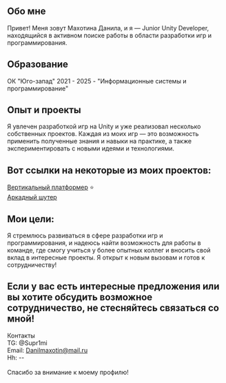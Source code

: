 ## Обо мне
Привет! Меня зовут Махотина Данила, и я — Junior Unity Developer, находящийся в активном поиске работы в области разработки игр и программирования.<br>

## Образование
ОК "Юго-запад" 2021 - 2025 - "Информационные системы и программирование" <br>

## Опыт и проекты
Я увлечен разработкой игр на Unity и уже реализовал несколько собственных проектов. Каждая из моих игр — это возможность применить полученные знания и навыки на практике, а также экспериментировать с новыми идеями и технологиями.<br>

## Вот ссылки на некоторые из моих проектов:
[Вертикальный платформер](https://github.com/DanilaMahotin/Platformer.git) ⭐ <br>
[Аркадный шутер](https://github.com/DanilaMahotin/Zombie.git)

## Мои цели: 
Я стремлюсь развиваться в сфере разработки игр и программирования, и надеюсь найти возможность для работы в команде, где смогу учиться у более опытных коллег и вносить свой вклад в интересные проекты. Я открыт к новым вызовам и готов к сотрудничеству!<br>

## Если у вас есть интересные предложения или вы хотите обсудить возможное сотрудничество, не стесняйтесь связаться со мной!

Контакты<br>
TG: @Supr1mi<br>
Email: Danilmaxotin@mail.ru <br>
Hh: --<br><br>
Спасибо за внимание к моему профилю!

